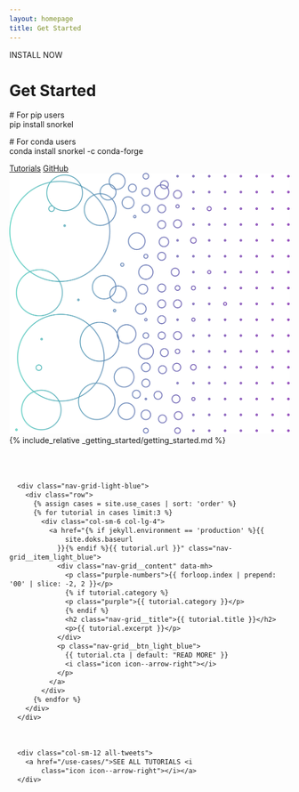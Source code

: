 ```yaml
---
layout: homepage
title: Get Started
---
```


<div class="hero-subheader">
  <div class="container">
    <div class="row row-spacing vertical-align mobile-padding">
      <div class="col-sm-5 mobile-margin">
        <p class="subheadline">INSTALL NOW</p>
        <h1>Get Started</h1>
        <div class="code-block">
          <p># For pip users<br>pip install snorkel</p>
          <p># For conda users<br>conda install snorkel -c conda-forge</p>
          <!-- <span style="color: #9D3FA7;">import</span><span style="color: #18171C;"> snorkel</span> -->
        </div>
        <a class="btn" href="/use-cases/">Tutorials</a>
        <a class="btn" href="https://github.com/snorkel-team/snorkel-tutorials">GitHub</a>
      </div>
      <div class="col-sm-1"></div>
      <div class="col-sm-6">
        <img src="/doks-theme/assets/images/layout/Pattern 1.png" alt="Pattern 1" />
      </div>
    </div>

  <div markdown="1">
    {% include_relative _getting_started/getting_started.md %}
  </div>
  <br>
  <br>
  <br>

      <div class="nav-grid-light-blue">
        <div class="row">
          {% assign cases = site.use_cases | sort: 'order' %}
          {% for tutorial in cases limit:3 %}
            <div class="col-sm-6 col-lg-4">
              <a href="{% if jekyll.environment == 'production' %}{{
                  site.doks.baseurl
                }}{% endif %}{{ tutorial.url }}" class="nav-grid__item_light_blue">
                <div class="nav-grid__content" data-mh>
                  <p class="purple-numbers">{{ forloop.index | prepend: '00' | slice: -2, 2 }}</p>
                  {% if tutorial.category %}
                  <p class="purple">{{ tutorial.category }}</p>
                  {% endif %}
                  <h2 class="nav-grid__title">{{ tutorial.title }}</h2>
                  <p>{{ tutorial.excerpt }}</p>
                </div>
                <p class="nav-grid__btn_light_blue">
                  {{ tutorial.cta | default: "READ MORE" }}
                  <i class="icon icon--arrow-right"></i>
                </p>
              </a>
            </div>
          {% endfor %}
        </div>
      </div>



      <div class="col-sm-12 all-tweets">
        <a href="/use-cases/">SEE ALL TUTORIALS <i
            class="icon icon--arrow-right"></i></a>
      </div>
  </div>
</div>

